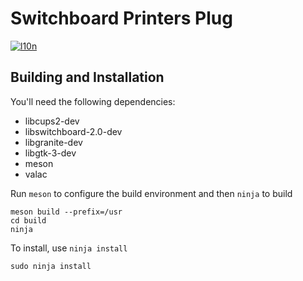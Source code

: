 # Switchboard Printers Plug
[![l10n](https://l10n.elementary.io/widgets/switchboard/switchboard-plug-printers/svg-badge.svg)](https://l10n.elementary.io/projects/switchboard/switchboard-plug-printers)

## Building and Installation

You'll need the following dependencies:

* libcups2-dev
* libswitchboard-2.0-dev
* libgranite-dev
* libgtk-3-dev
* meson
* valac

Run `meson` to configure the build environment and then `ninja` to build

    meson build --prefix=/usr
    cd build
    ninja

To install, use `ninja install`

    sudo ninja install
